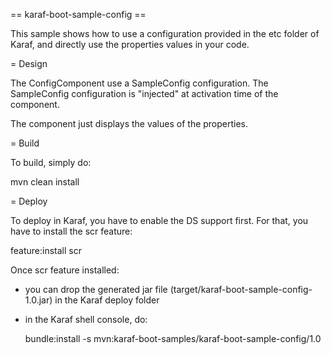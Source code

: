 == karaf-boot-sample-config ==

This sample shows how to use a configuration provided in the etc folder of Karaf, and directly use the
properties values in your code.

= Design

The ConfigComponent use a SampleConfig configuration. The SampleConfig configuration is "injected" at activation
time of the component.

The component just displays the values of the properties.

= Build

To build, simply do:

  mvn clean install

= Deploy

To deploy in Karaf, you have to enable the DS support first. For that, you have to install the scr feature:

  feature:install scr

Once scr feature installed:

* you can drop the generated jar file (target/karaf-boot-sample-config-1.0.jar) in the
Karaf deploy folder
* in the Karaf shell console, do:

  bundle:install -s mvn:karaf-boot-samples/karaf-boot-sample-config/1.0